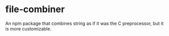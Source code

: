 # file-combiner
An npm package that combines string as if it was the C preprocessor, but it is more customizable.
